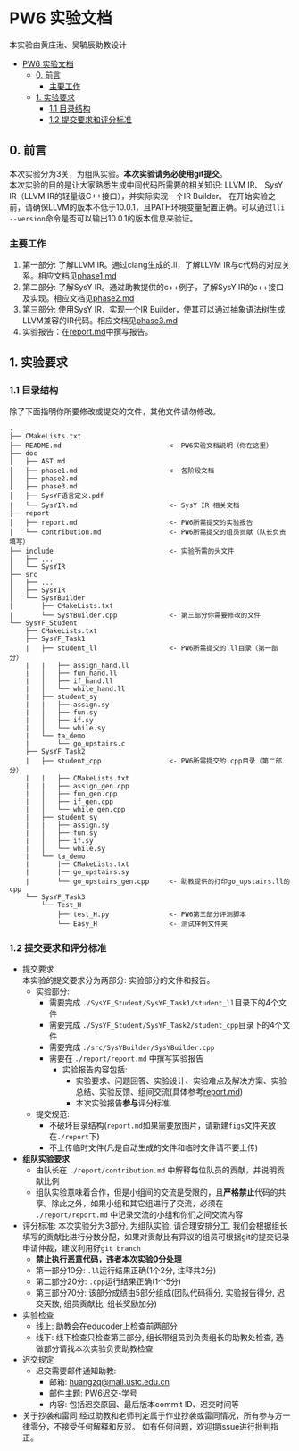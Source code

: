 # PW6 实验文档
本实验由黄庄湫、吴毓辰助教设计
- [PW6 实验文档](#pw6-实验文档)
  - [0. 前言](#0-前言)
    - [主要工作](#主要工作)
  - [1. 实验要求](#1-实验要求)
    - [1.1 目录结构](#11-目录结构)
    - [1.2 提交要求和评分标准](#12-提交要求和评分标准)
## 0. 前言

本次实验分为3关，为组队实验。**本次实验请务必使用git提交**。    
本次实验的目的是让大家熟悉生成中间代码所需要的相关知识: LLVM IR、 SysY IR（LLVM IR的轻量级C++接口），并实际实现一个IR Builder。
在开始实验之前，请确保LLVM的版本不低于10.0.1，且PATH环境变量配置正确。可以通过`lli --version`命令是否可以输出10.0.1的版本信息来验证。

### 主要工作

1. 第一部分: 了解LLVM IR。通过clang生成的.ll，了解LLVM IR与c代码的对应关系。相应文档见[phase1.md](./doc/phase1.md)
2. 第二部分: 了解SysY IR。通过助教提供的c++例子，了解SysY IR的c++接口及实现。相应文档见[phase2.md](./doc/phase2.md)
3. 第三部分: 使用SysY IR，实现一个IR Builder，使其可以通过抽象语法树生成LLVM兼容的IR代码。相应文档见[phase3.md](./doc/phase3.md)
4. 实验报告：在[report.md](./report/report.md)中撰写报告。

## 1. 实验要求

### 1.1 目录结构
除了下面指明你所要修改或提交的文件，其他文件请勿修改。
``` log
.
├── CMakeLists.txt
├── README.md                           <- PW6实验文档说明（你在这里）
├── doc
│   ├── AST.md
│   ├── phase1.md                       <- 各阶段文档
│   ├── phase2.md
│   ├── phase3.md
│   ├── SysYF语言定义.pdf
|   └── SysYIR.md                       <- SysY IR 相关文档
├── report
│   ├── report.md                       <- PW6所需提交的实验报告
│   └── contribution.md                 <- PW6所需提交的组员贡献（队长负责填写）
├── include                             <- 实验所需的头文件
│   ├── ...
│   └── SysYIR
├── src
│   ├── ...
│   ├── SysYIR
│   └── SysYBuilder
|       ├── CMakeLists.txt
|       └── SysYBuilder.cpp             <- 第三部分你需要修改的文件
└── SysYF_Student
    ├── CMakeLists.txt
    ├── SysYF_Task1
    |   ├── student_ll                  <- PW6所需提交的.ll目录（第一部分）
    |   |   ├── assign_hand.ll
    |   │   ├── fun_hand.ll
    |   │   ├── if_hand.ll
    |   │   └── while_hand.ll
    |   ├── student_sy
    |   |   ├── assign.sy
    |   │   ├── fun.sy
    |   │   ├── if.sy
    |   │   └── while.sy
    |   └── ta_demo
    |       └── go_upstairs.c
    ├── SysYF_Task2
    |   ├── student_cpp                 <- PW6所需提交的.cpp目录（第二部分）
    |   |   ├── CMakeLists.txt
    |   |   ├── assign_gen.cpp
    |   │   ├── fun_gen.cpp
    |   │   ├── if_gen.cpp
    |   │   └── while_gen.cpp
    |   ├── student_sy
    |   |   ├── assign.sy
    |   │   ├── fun.sy
    |   │   ├── if.sy
    |   │   └── while.sy
    |   └── ta_demo
    |       |── CMakeLists.txt
    |       |── go_upstairs.sy
    |       └── go_upstairs_gen.cpp     <- 助教提供的打印go_upstairs.ll的cpp
    └── SysYF_Task3
        └── Test_H
            ├── test_H.py               <- PW6第三部分评测脚本
            └── Easy_H                  <- 测试样例文件夹
```

### 1.2 提交要求和评分标准
* 提交要求  
  本实验的提交要求分为两部分: 实验部分的文件和报告。
  * 实验部分:
    * 需要完成 `./SysYF_Student/SysYF_Task1/student_ll`目录下的4个文件
    * 需要完成 `./SysYF_Student/SysYF_Task2/student_cpp`目录下的4个文件
    * 需要完成 `./src/SysYBuilder/SysYBuilder.cpp`
    * 需要在 `./report/report.md` 中撰写实验报告
      * 实验报告内容包括:
        * 实验要求、问题回答、实验设计、实验难点及解决方案、实验总结、实验反馈、组间交流(具体参考[report.md](./report.md))
        * 本次实验报告**参与**评分标准.
  * 提交规范: 
    * 不破坏目录结构(`report.md`如果需要放图片，请新建`figs`文件夹放在`./report`下)
    * 不上传临时文件(凡是自动生成的文件和临时文件请不要上传)
* **组队实验要求**
  * 由队长在 `./report/contribution.md` 中解释每位队员的贡献，并说明贡献比例
  * 组队实验意味着合作，但是小组间的交流是受限的，且**严格禁止**代码的共享。除此之外，如果小组和其它组进行了交流，必须在 `./report/report.md` 中记录交流的小组和你们之间交流内容
* 评分标准: 本次实验分为3部分, 为组队实验, 请合理安排分工, 我们会根据组长填写的贡献比进行分数分配，如果对贡献比有异议的组员可根据git的提交记录申请仲裁，建议利用好`git branch`
  * **禁止执行恶意代码，违者本次实验0分处理**
  * 第一部分10分: `.ll`运行结果正确(1个2分, 注释共2分)
  * 第二部分20分: `.cpp`运行结果正确(1个5分)
  * 第三部分70分: 该部分成绩由5部分组成(团队代码得分, 实验报告得分, 迟交天数, 组员贡献比, 组长奖励加分)
* 实验检查
  * 线上: 助教会在educoder上检查前两部分
  * 线下: 线下检查只检查第三部分, 组长带组员到负责组长的助教处检查, 选做部分请找本次实验负责助教检查
* 迟交规定
  * 迟交需要邮件通知助教: 
    * 邮箱: huangzq@mail.ustc.edu.cn
    * 邮件主题: PW6迟交-学号
    * 内容: 包括迟交原因、最后版本commit ID、迟交时间等
* 关于抄袭和雷同
  经过助教和老师判定属于作业抄袭或雷同情况，所有参与方一律零分，不接受任何解释和反驳。
如有任何问题，欢迎提issue进行批判指正。
